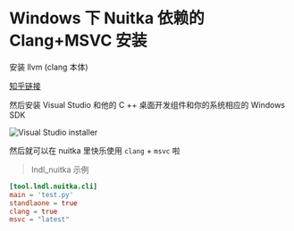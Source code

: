 # Windows 下 Nuitka 依赖的 Clang+MSVC 安装

安装 llvm (clang 本体)

[知乎链接](https://zhuanlan.zhihu.com/p/663843824)

然后安装 Visual Studio 和他的 C ++ 桌面开发组件和你的系统相应的 Windows SDK

![Visual Studio installer](/vs-clang.png)

然后就可以在 nuitka 里快乐使用 `clang` + `msvc` 啦

> lndl_nuitka 示例

```toml title="pyproject.toml"
[tool.lndl.nuitka.cli]
main = 'test.py'
standlaone = true
clang = true
msvc = "latest"
```
